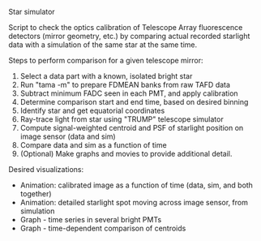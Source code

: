 Star simulator

Script to check the optics calibration of Telescope Array
fluorescence detectors (mirror geometry, etc.) by
comparing actual recorded starlight data
with a simulation of the same star at the same time.

Steps to perform comparison for a given telescope mirror:

1. Select a data part with a known, isolated bright star 
2. Run "tama -m" to prepare FDMEAN banks from raw TAFD data
3. Subtract minimum FADC seen in each PMT, and apply calibration
4. Determine comparison start and end time, based on desired binning
5. Identify star and get equatorial coordinates
6. Ray-trace light from star using "TRUMP" telescope simulator
7. Compute signal-weighted centroid and PSF of starlight position on image sensor (data and sim)
8. Compare data and sim as a function of time
9. (Optional) Make graphs and movies to provide additional detail.

Desired visualizations:
* Animation: calibrated image as a function of time (data, sim, and both together)
* Animation: detailed starlight spot moving across image sensor, from simulation
* Graph - time series in several bright PMTs
* Graph - time-dependent comparison of centroids
